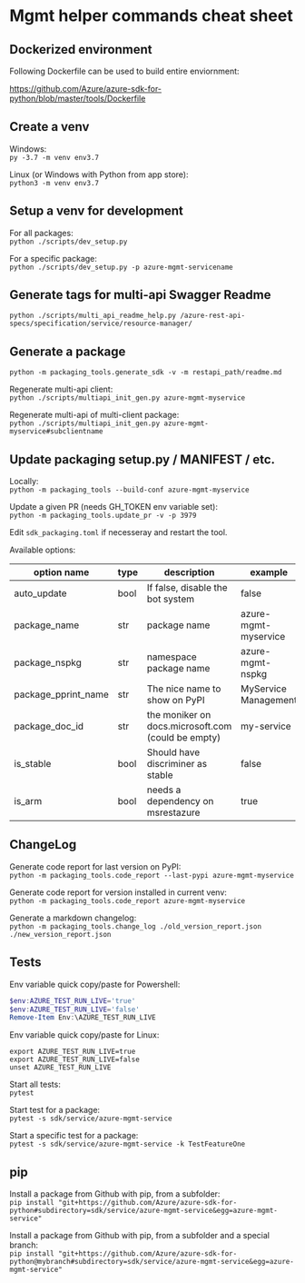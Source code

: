 # Mgmt helper commands cheat sheet

## Dockerized environment

Following Dockerfile can be used to build entire enviornment:

https://github.com/Azure/azure-sdk-for-python/blob/master/tools/Dockerfile

## Create a venv

Windows:<br/>
`py -3.7 -m venv env3.7`

Linux (or Windows with Python from app store):<br/>
`python3 -m venv env3.7`

## Setup a venv for development

For all packages:<br/>
`python ./scripts/dev_setup.py`

For a specific package:<br/>
`python ./scripts/dev_setup.py -p azure-mgmt-servicename`

## Generate tags for multi-api Swagger Readme

`python ./scripts/multi_api_readme_help.py /azure-rest-api-specs/specification/service/resource-manager/`

## Generate a package

`python -m packaging_tools.generate_sdk -v -m restapi_path/readme.md`

Regenerate multi-api client:<br/>
`python ./scripts/multiapi_init_gen.py azure-mgmt-myservice`

Regenerate multi-api of multi-client package:<br/>
`python ./scripts/multiapi_init_gen.py azure-mgmt-myservice#subclientname`

## Update packaging setup.py / MANIFEST / etc.

Locally:<br/>
`python -m packaging_tools --build-conf azure-mgmt-myservice`

Update a given PR (needs GH_TOKEN env variable set):<br/>
`python -m packaging_tools.update_pr -v -p 3979`

Edit `sdk_packaging.toml` if necesseray and restart the tool.

Available options:

| option name | type | description | example |
| --- | --- | --- | --- |
| auto_update | bool | If false, disable the bot system | false |
| package_name | str | package name | azure-mgmt-myservice |
| package_nspkg | str | namespace package name | azure-mgmt-nspkg |
| package_pprint_name | str | The nice name to show on PyPI | MyService Management |
| package_doc_id | str | the moniker on docs.microsoft.com (could be empty) | my-service |
| is_stable | bool | Should have discriminer as stable | false |
| is_arm | bool | needs a dependency on msrestazure | true |

## ChangeLog

Generate code report for last version on PyPI:<br/>`python -m packaging_tools.code_report --last-pypi azure-mgmt-myservice`

Generate code report for version installed in current venv:<br/>`python -m packaging_tools.code_report azure-mgmt-myservice`

Generate a markdown changelog:<br/>`python -m packaging_tools.change_log ./old_version_report.json ./new_version_report.json`

## Tests

Env variable quick copy/paste for Powershell:
```powershell
$env:AZURE_TEST_RUN_LIVE='true'
$env:AZURE_TEST_RUN_LIVE='false'
Remove-Item Env:\AZURE_TEST_RUN_LIVE
```

Env variable quick copy/paste for Linux:
```shell
export AZURE_TEST_RUN_LIVE=true
export AZURE_TEST_RUN_LIVE=false
unset AZURE_TEST_RUN_LIVE
```

Start all tests:<br/>`pytest`

Start test for a package:<br/>`pytest -s sdk/service/azure-mgmt-service`

Start a specific test for a package:<br/>`pytest -s sdk/service/azure-mgmt-service -k TestFeatureOne`

## pip

Install a package from Github with pip, from a subfolder:<br/>
`pip install "git+https://github.com/Azure/azure-sdk-for-python#subdirectory=sdk/service/azure-mgmt-service&egg=azure-mgmt-service"`

Install a package from Github with pip, from a subfolder and a special branch:<br/>
`pip install "git+https://github.com/Azure/azure-sdk-for-python@mybranch#subdirectory=sdk/service/azure-mgmt-service&egg=azure-mgmt-service"`

